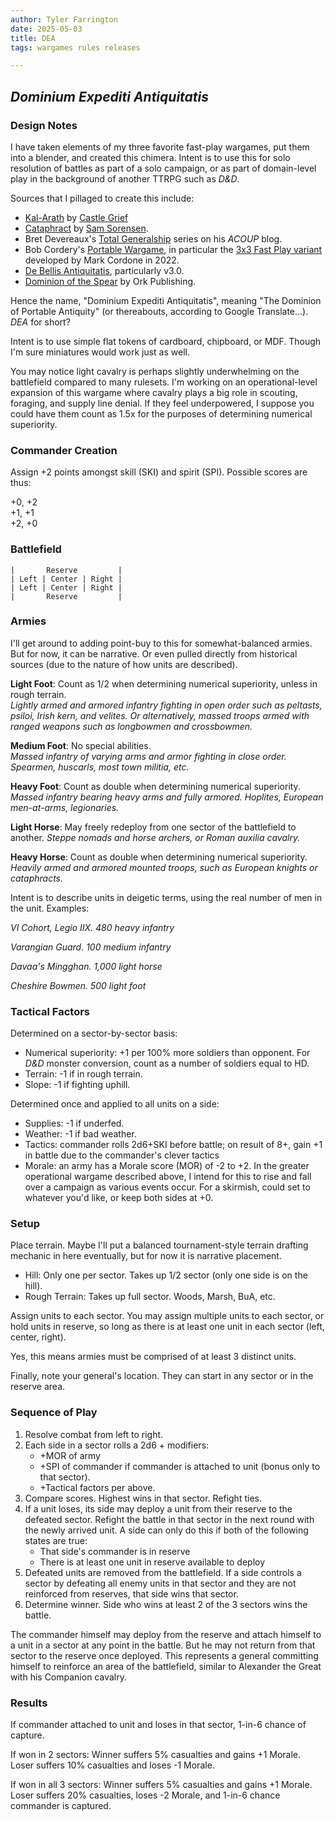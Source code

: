 ```yaml
---
author: Tyler Farrington
date: 2025-05-03
title: DEA
tags: wargames rules releases

---
```


## *Dominium Expediti Antiquitatis* 

### Design Notes

I have taken elements of my three favorite fast-play wargames, put them into a blender, and created this chimera. Intent is to use this for solo resolution of battles as part of a solo campaign, or as part of domain-level play in the background of another TTRPG such as *D&D*.

Sources that I pillaged to create this include:

- [Kal-Arath](https://castlegrief.itch.io/kal-arath) by [Castle Grief](https://castlegrief.substack.com/)
- [Cataphract](https://docs.google.com/document/d/1iKPvuuBMyDo4imzIbZiVTIvr_s2XJb7PZzuJ123Tg5Y/edit?usp=sharing) by [Sam Sorensen](https://samsorensen.blot.im/).
- Bret Devereaux's [Total Generalship](https://acoup.blog/2022/05/27/collections-total-generalship-commanding-pre-modern-armies-part-i-reports/) series on his *ACOUP* blog.
- Bob Cordery's [Portable Wargame](http://wargamingmiscellany.blogspot.com/p/blog-page.html), in particular the [3x3 Fast Play variant](https://www.facebook.com/groups/1834456900102155/permalink/3099117333636099/) developed by Mark Cordone in 2022.
- [De Bellis Antiquitatis](https://boardgamegeek.com/boardgame/299/de-bellis-antiquitatis-quick-play-wargame-rules-wi), particularly v3.0.
- [Dominion of the Spear](https://www.wargamevault.com/product/507147/Dominion-of-the-Spear) by Ork Publishing. 

Hence the name, "Dominium Expediti Antiquitatis", meaning "The Dominion of Portable Antiquity" (or thereabouts, according to Google Translate...). *DEA* for short?

Intent is to use simple flat tokens of cardboard, chipboard, or MDF. Though I'm sure miniatures would work just as well.

You may notice light cavalry is perhaps slightly underwhelming on the battlefield compared to many rulesets. I'm working on an operational-level expansion of this wargame where cavalry plays a big role in scouting, foraging, and supply line denial. If they feel underpowered, I suppose you could have them count as 1.5x for the purposes of determining numerical superiority.

### Commander Creation

Assign +2 points amongst skill (SKI) and spirit (SPI). Possible scores are thus:

+0, +2  
+1, +1  
+2, +0

### Battlefield

```
|	    Reserve		    |
| Left | Center | Right |
| Left | Center | Right |
|	    Reserve		    |
```

### Armies

I'll get around to adding point-buy to this for somewhat-balanced armies. But for now, it can be narrative. Or even pulled directly from historical sources (due to the nature of how units are described).

**Light Foot**: Count as 1/2 when determining numerical superiority, unless in rough terrain.  
*Lightly armed and armored infantry fighting in open order such as peltasts, psiloi, Irish kern, and velites. Or alternatively, massed troops armed with ranged weapons such as longbowmen and crossbowmen.*

**Medium Foot**: No special abilities.     
*Massed infantry of varying arms and armor fighting in close order. Spearmen, huscarls, most town militia, etc.*

**Heavy Foot**: Count as double when determining numerical superiority.  
*Massed infantry bearing heavy arms and fully armored. Hoplites, European men-at-arms, legionaries.*

**Light Horse**: May freely redeploy from one sector of the battlefield to another.
*Steppe nomads and horse archers, or Roman auxilia cavalry.* 

**Heavy Horse**: Count as double when determining numerical superiority.  
*Heavily armed and armored mounted troops, such as European knights or cataphracts.*   

Intent is to describe units in deigetic terms, using the real number of men in the unit. Examples:

*VI Cohort, Legio IIX. 480 heavy infantry*

*Varangian Guard. 100 medium infantry*

*Davaa's Mingghan. 1,000 light horse*

*Cheshire Bowmen. 500 light foot*

### Tactical Factors

Determined on a sector-by-sector basis:

- Numerical superiority: +1 per 100% more soldiers than opponent. For *D&D* monster conversion, count as a number of soldiers equal to HD.
- Terrain: -1 if in rough terrain.
- Slope: -1 if fighting uphill.

Determined once and applied to all units on a side:

- Supplies: -1 if underfed.
- Weather: -1 if bad weather.
- Tactics: commander rolls 2d6+SKI before battle; on result of 8+, gain +1 in battle due to the commander's clever tactics
- Morale: an army has a Morale score (MOR) of -2 to +2. In the greater operational wargame described above, I intend for this to rise and fall over a campaign as various events occur. For a skirmish, could set to whatever you'd like, or keep both sides at +0.

### Setup

Place terrain. Maybe I'll put a balanced tournament-style terrain drafting mechanic in here eventually, but for now it is narrative placement.  

- Hill: Only one per sector. Takes up 1/2 sector (only one side is on the hill).
- Rough Terrain: Takes up full sector. Woods, Marsh, BuA, etc.

Assign units to each sector. You may assign multiple units to each sector, or hold units in reserve, so long as there is at least one unit in each sector (left, center, right).

Yes, this means armies must be comprised of at least 3 distinct units. 

Finally, note your general's location. They can start in any sector or in the reserve area.

### Sequence of Play

1. Resolve combat from left to right.
2. Each side in a sector rolls a 2d6 + modifiers:
    - +MOR of army
    - +SPI of commander if commander is attached to unit (bonus only to that sector).
    - +Tactical factors per above.
3. Compare scores. Highest wins in that sector. Refight ties.
4. If a unit loses, its side may deploy a unit from their reserve to the defeated sector. Refight the battle in that sector in the next round with the newly arrived unit. A side can only do this if both of the following states are true:
    - That side's commander is in reserve
    - There is at least one unit in reserve available to deploy
5. Defeated units are removed from the battlefield. If a side controls a sector by defeating all enemy units in that sector and they are not reinforced from reserves, that side wins that sector.
6. Determine winner. Side who wins at least 2 of the 3 sectors wins the battle. 

The commander himself may deploy from the reserve and attach himself to a unit in a sector at any point in the battle. But he may not return from that sector to the reserve once deployed. This represents a general committing himself to reinforce an area of the battlefield, similar to Alexander the Great with his Companion cavalry.

### Results

If commander attached to unit and loses in that sector, 1-in-6 chance of capture.

If won in 2 sectors: Winner suffers 5% casualties and gains +1 Morale. Loser suffers 10% casualties and loses -1 Morale.

If won in all 3 sectors: Winner suffers 5% casualties and gains +1 Morale. Loser suffers 20% casualties, loses -2 Morale, and 1-in-6 chance commander is captured.

